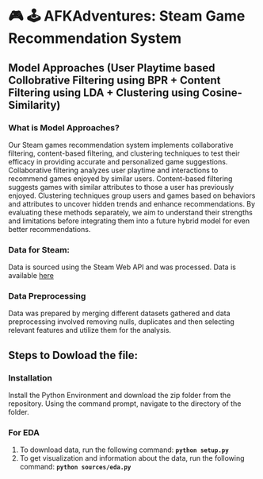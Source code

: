 # :video_game: :joystick: AFKAdventures: Steam Game Recommendation System

## Model Approaches (User Playtime based Collobrative Filtering using BPR + Content Filtering using LDA + Clustering using Cosine-Similarity)

### What is Model Approaches?
Our Steam games recommendation system implements collaborative filtering, content-based filtering, and clustering techniques to test their efficacy in providing accurate and personalized game suggestions. Collaborative filtering analyzes user playtime and interactions to recommend games enjoyed by similar users. Content-based filtering suggests games with similar attributes to those a user has previously enjoyed. Clustering techniques group users and games based on behaviors and attributes to uncover hidden trends and enhance recommendations. By evaluating these methods separately, we aim to understand their strengths and limitations before integrating them into a future hybrid model for even better recommendations.

### Data for Steam:
Data is sourced using the Steam Web API and was processed. Data is available [here](https://drive.google.com/drive/folders/1PhvTPd60Jr2QaJwgtjsm-sj-WRHADyLO)

### Data Preprocessing 
Data was prepared by merging different datasets gathered and data preprocessing involved removing nulls, duplicates and then selecting relevant features and utilize them for the analysis. 

## Steps to Dowload the file:
### Installation
Install the Python Environment and download the zip folder from the repository. Using the command prompt, navigate to the directory of the folder.

### For EDA
1. To download data, run the following command: **`python setup.py`**
2. To get visualization and information about the data, run the following command: **`python sources/eda.py`**